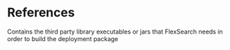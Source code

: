 # References
Contains the third party library executables or jars that FlexSearch needs in order to build the deployment package
